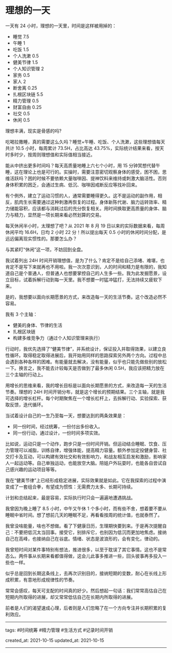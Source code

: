 # 理想的一天

一天有 24 小时，理想的一天里，时间是这样被用掉的：

- 睡觉 7.5
- 午睡 1
- 吃饭 1.5
- 个人洗漱 0.5
- 健美节律 1.5
- 个人知识管理 2
- 家务 0.5
- 家人 2
- 断舍离 0.25
- 扎根区块链 5.5
- 精力管理 0.5
- 财富自由 0.25
- 社交 0.5
- 休闲 0.5

理想丰满，现实是骨感的吗?

吃喝拉撒睡，真的需要这么久吗？睡觉+午睡、吃饭、个人洗漱，这些理想值每天共计 10.5 小时，每周累计 73.5H，占比高达 43.75%，实际统计结果来看，按天时多时少，按周则理想值和实际值相当接近。

能从中挤出更多时间吗？每天高质量地睡上六七个小时，用 15 分钟冥想代替午睡，这在理论上也是可行的。实操时，需要注意密切观察身体的感受，困不困，思维活跃吗？困的时候不要依赖大量咖啡因、提神饮料来维持或刺激大脑活性。否则身体积累的困乏，会通过生病、低沉、咖啡因戒断反应等找补回来。

有个例外，建立了运动习惯的人，通常需要睡得更久。这不是运动的副作用，相反，肌肉生长需要通过这种刺激再恢复的过程。身体新陈代谢、脑力运转效率、精力储能容积，应该都与消耗过后的充分恢复相关。用时间换取更高质量的身体、脑力与精力，显然是一项长期来看必然划算的交易。

每天休闲半小时，太理想了吧？从 2021 年 8 月 19 日以来的实际数据来看，每周休闲平均 16.6H，日均 2 小时 22 分！所以提出每天 0.5 小时的休闲时间分配，是远远偏离现实惯性的。那要怎么办？

与其紧盯“休闲”这一项，不妨回到全盘。

我试着列出 24H 时间开销理想值，是为了什么？肯定不是给自己添堵、难堪，也肯定不是写下来就再也不用啦。我一次次意识到，人的时间和精力是有限的，我知道自己是个普通人，但普通人也想要掌控自己的人生多一些。我为此发掘愿景，设立目标，试着拆解行动到每一天里。我不想要一时猛冲猛打，无法持续又疲软下来。

是的，我想要以面向长期愿景的方式，来改造每一天的生活节奏。这个改造必然不容易。

我有 3 个主轴：

- 健美的身体、节律的生活
- 扎根区块链
- 构建多维竞争力（通过个人知识管理来执行）

行动时，我优先选择了“健美节律”，并系统设计，保证投入并取得效果，以建立良性循环。取得稳定取得进展后，我开始用同样的思路探索另外两个方向。过程中总会遇到各种各样的困难。有能量就去解决，没有能量，似乎也只能先做些别的放松一下。换言之，我不能去计较每天是否做到了最多休闲 0.5H，我应该把精力放在三个主轴的行动上。

用增长的思维来看，我的增长目标是以面向长期愿景的方式，来改造每一天的生活节奏。理想的 24H 时间开销分布，就是这个增长的预期结果。三个主轴，就是我可选择的增长杠杆。每个时期聚焦在一个增长杠杆上，去拆解行动、实验探索、获取反馈，迭代循环。

当试着设计自己的一生乃至每一天，想要达到的两条效果是：

- 同一份时间，经过统筹，一份付出多份收入。
- 同一份行动，通过设计，一份时间多项实效。

比如说，运动只是一个动作，跑步只是一份时间开销。但运动结合睡眠、饮食、压力管理可以减脂，训练自律，增强体能，提高精力容量。额外参加定投健身营、社交打卡及互动，可以构建有效社交和有效影响力，和战友相互启发和激励，影响家人一起运动等。自己单独运动，也能放空大脑。陪娃户外玩耍时，也能各自尝试自己感兴趣的运动项目等等。

我在“健美节律”上已经形成稳定进展，实际效果就是如此。它在我探索的过程中演变成了一套组合拳，有望成为惯性：无需费力太多、长期可持续。

计划和总结起来，最是容易，实际执行时只会一遍遍地遭遇挑战。

我曾因为晚上睡了 8.5 小时，中午又午休 1 个多小时，而有些不舍，想着要不要从睡眠中省时间。想了想前几天的睡眠不足，再看看按周的统计值，也就泰然了。

我曾没啥能量，啥也不想做。看了下健康日历，生理期快要到来。于是再次提醒自己：不要把低沉太当回事。接受它，别排斥它，也别因为低沉而更加地焦虑。接纳自己在高峰，也接纳自己在谷底。情绪、状态是波浪形的，会有变化，律动的。

我曾短时间对某件事特别有想法，推进很多，以至于耽误了其它事情。这也不是常态么。两件事从长期来看都值得做，这会儿此事多推进一些，回头彼事再多投入一些也一样。

似乎总是回到长期这条线上，去再次识别目的，接纳短期的变数，耐心在长线上形成积累，有意地形成规律性的节奏。

常常会感叹，每天可支配的时间真的好少。然后想起一句话：我们常常高估自己在短期内所取得的进展，却又常常低估自己在长期内所取得的进展。

前者是人们的渴望速成心理，后者则是人们忽略了在一个方向专注并长期积累的复利效应。

---

tags: #时间统筹 #精力管理 #生活方式 #记录时间开销

created_at: 2021-10-15
updated_at: 2021-10-15

---
